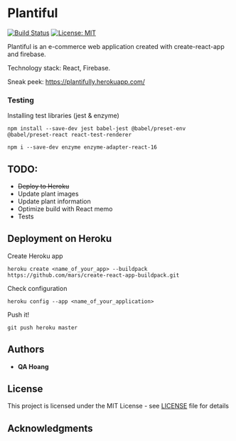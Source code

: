 # Plantiful

[![Build Status](https://travis-ci.com/quanganhhoang/plantiful.svg?branch=master)](https://travis-ci.com/quanganhhoang/plantiful)
[![License: MIT](https://img.shields.io/badge/License-MIT-yellow.svg)](https://opensource.org/licenses/MIT)

Plantiful is an e-commerce web application created with create-react-app and firebase.

Technology stack: React, Firebase.

Sneak peek: https://plantifully.herokuapp.com/

<!-- Youtube:

[![App Walkthrough](https://img.youtube.com/vi/qOQQJRNF9P4/0.jpg)](https://youtu.be/qOQQJRNF9P4) -->
    

### Testing

Installing test libraries (jest & enzyme)

    npm install --save-dev jest babel-jest @babel/preset-env @babel/preset-react react-test-renderer

    npm i --save-dev enzyme enzyme-adapter-react-16

## TODO:
- ~~Deploy to Heroku~~
- Update plant images
- Update plant information
- Optimize build with React memo
- Tests


## Deployment on Heroku

Create Heroku app

    heroku create <name_of_your_app> --buildpack https://github.com/mars/create-react-app-buildpack.git


Check configuration

    heroku config --app <name_of_your_application>


Push it!

    git push heroku master


## Authors

* **QA Hoang**


## License

This project is licensed under the MIT License - see [LICENSE](LICENSE) file for details


## Acknowledgments
